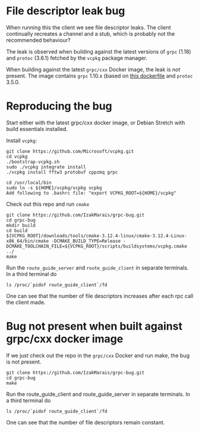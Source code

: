 # File descriptor leak bug

When running this the client we see file descriptor leaks.
The client continually recreates a channel and a stub, which is probably not
the recommended behaviour?

The leak is observed when building against the latest versions of `grpc` (1.18)
and `protoc` (3.6.1) fetched by the `vcpkg` package manager.

When building against the latest `grpc/cxx` Docker image, the leak is *not* present.
The  image contains `grpc` 1.10.x (based on [this dockerfile](https://hub.docker.com/r/grpc/cxx/dockerfile/)
and `protoc` 3.5.0.

# Reproducing the bug

Start either with the latest grpc/cxx docker image, or Debian Stretch with build
essentials installed.

Install `vcpkg`:

    git clone https://github.com/Microsoft/vcpkg.git
    cd vcpkg
    ./bootstrap-vcpkg.sh
    sudo ./vcpkg integrate install
    ./vcpkg install fftw3 protobuf cppzmq grpc

    cd /usr/local/bin
    sudo ln -s ${HOME}/vcpkg/vcpkg vcpkg
    Add following to .bashrc file: "export VCPKG_ROOT=${HOME}/vcpkg"

Check out this repo and run `cmake`

    git clone https://github.com/IzakMarais/grpc-bug.git
    cd grpc-bug
    mkdir build
    cd build
    ${VCPKG_ROOT}/downloads/tools/cmake-3.12.4-linux/cmake-3.12.4-Linux-x86_64/bin/cmake -DCMAKE_BUILD_TYPE=Release -DCMAKE_TOOLCHAIN_FILE=${VCPKG_ROOT}/scripts/buildsystems/vcpkg.cmake ../
    make

Run the `route_guide_server` and `route_guide_client` in separate terminals. In a third
terminal do

    ls /proc/`pidof route_guide_client`/fd

One can see that the number of file descriptors increases after each rpc call the client made.

# Bug not present when built against grpc/cxx docker image

If we just check out the repo in the `grpc/cxx` Docker and run make, the bug is
not present.

    git clone https://github.com/IzakMarais/grpc-bug.git
    cd grpc-bug
    make

Run the route_guide_client and route_guide_server in separate terminals. In a third
terminal do

    ls /proc/`pidof route_guide_client`/fd

One can see that the number of file descriptors remain constant.